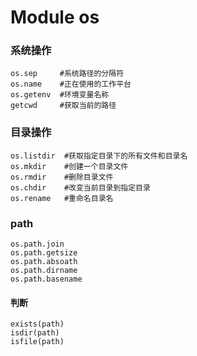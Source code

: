 # Module os 

### 系统操作

```
os.sep     #系统路径的分隔符
os.name    #正在使用的工作平台
os.getenv  #环境变量名称
getcwd     #获取当前的路径
```



### 目录操作

```
os.listdir  #获取指定目录下的所有文件和目录名
os.mkdir    #创建一个目录文件
os.rmdir	#删除目录文件
os.chdir    #改变当前目录到指定目录
os.rename   #重命名目录名
```



### path

```
os.path.join
os.path.getsize
os.path.absoath
os.path.dirname
os.path.basename
```



#### 	判断

```
exists(path)
isdir(path)
isfile(path)
```


